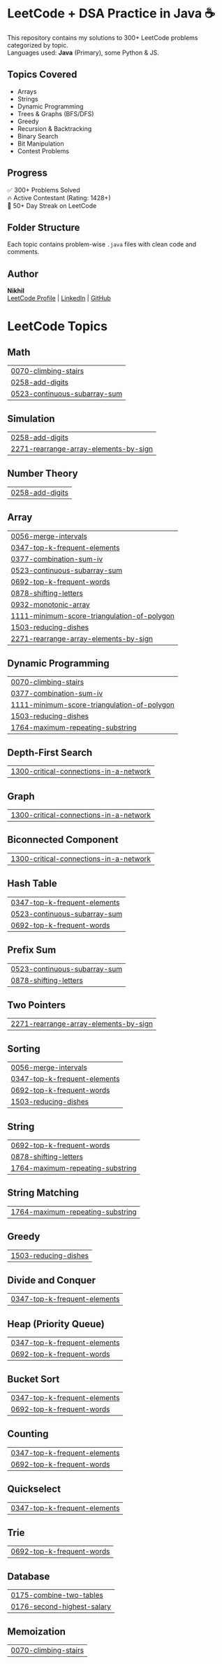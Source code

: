 # LeetCode + DSA Practice in Java ☕️

This repository contains my solutions to 300+ LeetCode problems categorized by topic.  
Languages used: **Java** (Primary), some Python & JS.

## Topics Covered
- Arrays
- Strings
- Dynamic Programming
- Trees & Graphs (BFS/DFS)
- Greedy
- Recursion & Backtracking
- Binary Search
- Bit Manipulation
- Contest Problems

## Progress
✅ 300+ Problems Solved  
🔥 Active Contestant (Rating: 1428+)  
📅 50+ Day Streak on LeetCode

## Folder Structure
Each topic contains problem-wise `.java` files with clean code and comments.

## Author
**Nikhil**  
[LeetCode Profile](https://leetcode.com/u/Nikhil_72/) | [LinkedIn](https://linkedin.com/in/nikhil-3652872a2) | [GitHub](https://github.com/Nikhil19904)

<!---LeetCode Topics Start-->
# LeetCode Topics
## Math
|  |
| ------- |
| [0070-climbing-stairs](https://github.com/Nikhil19904/DSA-LeetCode-Java/tree/master/0070-climbing-stairs) |
| [0258-add-digits](https://github.com/Nikhil19904/DSA-LeetCode-Java/tree/master/0258-add-digits) |
| [0523-continuous-subarray-sum](https://github.com/Nikhil19904/DSA-LeetCode-Java/tree/master/0523-continuous-subarray-sum) |
## Simulation
|  |
| ------- |
| [0258-add-digits](https://github.com/Nikhil19904/DSA-LeetCode-Java/tree/master/0258-add-digits) |
| [2271-rearrange-array-elements-by-sign](https://github.com/Nikhil19904/DSA-LeetCode-Java/tree/master/2271-rearrange-array-elements-by-sign) |
## Number Theory
|  |
| ------- |
| [0258-add-digits](https://github.com/Nikhil19904/DSA-LeetCode-Java/tree/master/0258-add-digits) |
## Array
|  |
| ------- |
| [0056-merge-intervals](https://github.com/Nikhil19904/DSA-LeetCode-Java/tree/master/0056-merge-intervals) |
| [0347-top-k-frequent-elements](https://github.com/Nikhil19904/DSA-LeetCode-Java/tree/master/0347-top-k-frequent-elements) |
| [0377-combination-sum-iv](https://github.com/Nikhil19904/DSA-LeetCode-Java/tree/master/0377-combination-sum-iv) |
| [0523-continuous-subarray-sum](https://github.com/Nikhil19904/DSA-LeetCode-Java/tree/master/0523-continuous-subarray-sum) |
| [0692-top-k-frequent-words](https://github.com/Nikhil19904/DSA-LeetCode-Java/tree/master/0692-top-k-frequent-words) |
| [0878-shifting-letters](https://github.com/Nikhil19904/DSA-LeetCode-Java/tree/master/0878-shifting-letters) |
| [0932-monotonic-array](https://github.com/Nikhil19904/DSA-LeetCode-Java/tree/master/0932-monotonic-array) |
| [1111-minimum-score-triangulation-of-polygon](https://github.com/Nikhil19904/DSA-LeetCode-Java/tree/master/1111-minimum-score-triangulation-of-polygon) |
| [1503-reducing-dishes](https://github.com/Nikhil19904/DSA-LeetCode-Java/tree/master/1503-reducing-dishes) |
| [2271-rearrange-array-elements-by-sign](https://github.com/Nikhil19904/DSA-LeetCode-Java/tree/master/2271-rearrange-array-elements-by-sign) |
## Dynamic Programming
|  |
| ------- |
| [0070-climbing-stairs](https://github.com/Nikhil19904/DSA-LeetCode-Java/tree/master/0070-climbing-stairs) |
| [0377-combination-sum-iv](https://github.com/Nikhil19904/DSA-LeetCode-Java/tree/master/0377-combination-sum-iv) |
| [1111-minimum-score-triangulation-of-polygon](https://github.com/Nikhil19904/DSA-LeetCode-Java/tree/master/1111-minimum-score-triangulation-of-polygon) |
| [1503-reducing-dishes](https://github.com/Nikhil19904/DSA-LeetCode-Java/tree/master/1503-reducing-dishes) |
| [1764-maximum-repeating-substring](https://github.com/Nikhil19904/DSA-LeetCode-Java/tree/master/1764-maximum-repeating-substring) |
## Depth-First Search
|  |
| ------- |
| [1300-critical-connections-in-a-network](https://github.com/Nikhil19904/DSA-LeetCode-Java/tree/master/1300-critical-connections-in-a-network) |
## Graph
|  |
| ------- |
| [1300-critical-connections-in-a-network](https://github.com/Nikhil19904/DSA-LeetCode-Java/tree/master/1300-critical-connections-in-a-network) |
## Biconnected Component
|  |
| ------- |
| [1300-critical-connections-in-a-network](https://github.com/Nikhil19904/DSA-LeetCode-Java/tree/master/1300-critical-connections-in-a-network) |
## Hash Table
|  |
| ------- |
| [0347-top-k-frequent-elements](https://github.com/Nikhil19904/DSA-LeetCode-Java/tree/master/0347-top-k-frequent-elements) |
| [0523-continuous-subarray-sum](https://github.com/Nikhil19904/DSA-LeetCode-Java/tree/master/0523-continuous-subarray-sum) |
| [0692-top-k-frequent-words](https://github.com/Nikhil19904/DSA-LeetCode-Java/tree/master/0692-top-k-frequent-words) |
## Prefix Sum
|  |
| ------- |
| [0523-continuous-subarray-sum](https://github.com/Nikhil19904/DSA-LeetCode-Java/tree/master/0523-continuous-subarray-sum) |
| [0878-shifting-letters](https://github.com/Nikhil19904/DSA-LeetCode-Java/tree/master/0878-shifting-letters) |
## Two Pointers
|  |
| ------- |
| [2271-rearrange-array-elements-by-sign](https://github.com/Nikhil19904/DSA-LeetCode-Java/tree/master/2271-rearrange-array-elements-by-sign) |
## Sorting
|  |
| ------- |
| [0056-merge-intervals](https://github.com/Nikhil19904/DSA-LeetCode-Java/tree/master/0056-merge-intervals) |
| [0347-top-k-frequent-elements](https://github.com/Nikhil19904/DSA-LeetCode-Java/tree/master/0347-top-k-frequent-elements) |
| [0692-top-k-frequent-words](https://github.com/Nikhil19904/DSA-LeetCode-Java/tree/master/0692-top-k-frequent-words) |
| [1503-reducing-dishes](https://github.com/Nikhil19904/DSA-LeetCode-Java/tree/master/1503-reducing-dishes) |
## String
|  |
| ------- |
| [0692-top-k-frequent-words](https://github.com/Nikhil19904/DSA-LeetCode-Java/tree/master/0692-top-k-frequent-words) |
| [0878-shifting-letters](https://github.com/Nikhil19904/DSA-LeetCode-Java/tree/master/0878-shifting-letters) |
| [1764-maximum-repeating-substring](https://github.com/Nikhil19904/DSA-LeetCode-Java/tree/master/1764-maximum-repeating-substring) |
## String Matching
|  |
| ------- |
| [1764-maximum-repeating-substring](https://github.com/Nikhil19904/DSA-LeetCode-Java/tree/master/1764-maximum-repeating-substring) |
## Greedy
|  |
| ------- |
| [1503-reducing-dishes](https://github.com/Nikhil19904/DSA-LeetCode-Java/tree/master/1503-reducing-dishes) |
## Divide and Conquer
|  |
| ------- |
| [0347-top-k-frequent-elements](https://github.com/Nikhil19904/DSA-LeetCode-Java/tree/master/0347-top-k-frequent-elements) |
## Heap (Priority Queue)
|  |
| ------- |
| [0347-top-k-frequent-elements](https://github.com/Nikhil19904/DSA-LeetCode-Java/tree/master/0347-top-k-frequent-elements) |
| [0692-top-k-frequent-words](https://github.com/Nikhil19904/DSA-LeetCode-Java/tree/master/0692-top-k-frequent-words) |
## Bucket Sort
|  |
| ------- |
| [0347-top-k-frequent-elements](https://github.com/Nikhil19904/DSA-LeetCode-Java/tree/master/0347-top-k-frequent-elements) |
| [0692-top-k-frequent-words](https://github.com/Nikhil19904/DSA-LeetCode-Java/tree/master/0692-top-k-frequent-words) |
## Counting
|  |
| ------- |
| [0347-top-k-frequent-elements](https://github.com/Nikhil19904/DSA-LeetCode-Java/tree/master/0347-top-k-frequent-elements) |
| [0692-top-k-frequent-words](https://github.com/Nikhil19904/DSA-LeetCode-Java/tree/master/0692-top-k-frequent-words) |
## Quickselect
|  |
| ------- |
| [0347-top-k-frequent-elements](https://github.com/Nikhil19904/DSA-LeetCode-Java/tree/master/0347-top-k-frequent-elements) |
## Trie
|  |
| ------- |
| [0692-top-k-frequent-words](https://github.com/Nikhil19904/DSA-LeetCode-Java/tree/master/0692-top-k-frequent-words) |
## Database
|  |
| ------- |
| [0175-combine-two-tables](https://github.com/Nikhil19904/DSA-LeetCode-Java/tree/master/0175-combine-two-tables) |
| [0176-second-highest-salary](https://github.com/Nikhil19904/DSA-LeetCode-Java/tree/master/0176-second-highest-salary) |
## Memoization
|  |
| ------- |
| [0070-climbing-stairs](https://github.com/Nikhil19904/DSA-LeetCode-Java/tree/master/0070-climbing-stairs) |
<!---LeetCode Topics End-->